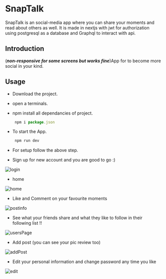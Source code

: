 # SnapTalk

SnapTalk is an social-media app where you can share your moments and read about others as well. It is made in nextjs with jwt for authorization using postgresql as a database and Graphql to interact with api.

## Introduction

(**_non-responsive for some screens but works fine_**)App for to become more social in your kind.

## Usage

- Download the project.
- open a terminals.
- npm install all dependancies of project.
  ```js
   npm i package.json
  ```
- To start the App.
  ```js
   npm run dev
  ```
- For setup follow the above step.

- Sign up for new account and you are good to go :)

![login](https://user-images.githubusercontent.com/52545996/189491556-278caca1-d2a8-40cd-8b9d-6a585d0546b3.png)

- home

![home](https://user-images.githubusercontent.com/52545996/188248964-cadaaf88-0a9f-4130-a54c-4422d54350ac.png)

- Like and Comment on your favourite moments

![postinfo](https://user-images.githubusercontent.com/52545996/188249015-2d5a2d8b-3931-4ba1-a65e-4955759db953.png)

- See what your friends share and what they like to follow in their following list !!

![usersPage](https://user-images.githubusercontent.com/52545996/188249131-15aa0275-ac52-4a82-a6c3-da34495470cf.png)

- Add post (you can see your pic review too)

![addPost](https://user-images.githubusercontent.com/52545996/188249200-846e6868-b877-4d00-972e-6e0a65866d23.png)

- Edit your personal information and change password any time you like

![edit](https://user-images.githubusercontent.com/52545996/188249147-8adebbd4-0ae5-45e7-b81b-81e9a6ac0224.png)
